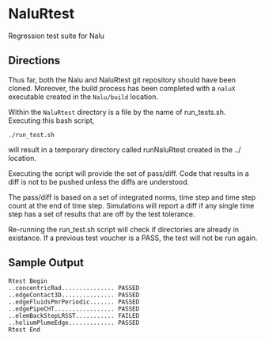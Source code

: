 NaluRtest
=========

Regression test suite for Nalu

## Directions

Thus far, both the Nalu and NaluRtest git repository should have been cloned. Moreover, the build process has been completed with a `naluX` executable created in the `Nalu/build` location.

Within the `NaluRtest` directory is a file by the name of run_tests.sh. Executing this bash script,

	./run_test.sh
	
will result in a temporary directory called runNaluRtest created in the ../ location.

Executing the script will provide the set of pass/diff. Code that results in a diff is not to be pushed unless the diffs are understood.

The pass/diff is based on a set of integrated norms, time step and time step count at the end of time step. Simulations will report
a diff if any single time step has a set of results that are off by the test tolerance.

Re-running the run_test.sh script will check if directories are already in existance. If a previous test voucher is a PASS, the test will not be run again. 

## Sample Output

	Rtest Begin
	..concentricRad............... PASSED
	..edgeContact3D............... PASSED
	..edgeFluidsPmrPeriodic....... PASSED
	..edgePipeCHT................. PASSED
	..elemBackStepLRSST........... FAILED
	..heliumPlumeEdge............. PASSED
	Rtest End


